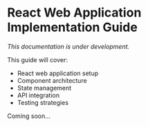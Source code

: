 # React Web Application Implementation Guide

*This documentation is under development.*

This guide will cover:
- React web application setup
- Component architecture
- State management
- API integration
- Testing strategies

Coming soon...
